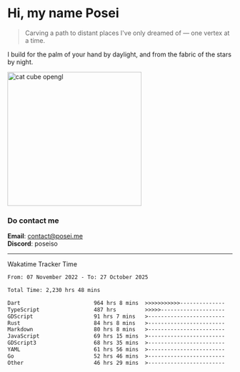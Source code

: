 # Hi, my name Posei  
> Carving a path to distant places I've only dreamed of — one vertex at a time.  

I build for the palm of your hand by daylight, and from the fabric of the stars by night.

  <img src="https://github.com/user-attachments/assets/54c92bc8-af3e-4bf1-b442-e889f1c01633" width="300" alt="cat cube opengl" />

### Do contact me

**Email**: [contact@posei.me](mailto:contact@posei.me)  
**Discord**: poseiso

---

Wakatime Tracker Time

<!--START_SECTION:waka-->

```txt
From: 07 November 2022 - To: 27 October 2025

Total Time: 2,230 hrs 48 mins

Dart                       964 hrs 8 mins  >>>>>>>>>>>--------------   43.22 %
TypeScript                 487 hrs         >>>>>--------------------   21.83 %
GDScript                   91 hrs 7 mins   >------------------------   04.09 %
Rust                       84 hrs 8 mins   >------------------------   03.77 %
Markdown                   80 hrs 8 mins   >------------------------   03.59 %
JavaScript                 69 hrs 15 mins  >------------------------   03.10 %
GDScript3                  68 hrs 35 mins  >------------------------   03.07 %
YAML                       61 hrs 56 mins  >------------------------   02.78 %
Go                         52 hrs 46 mins  >------------------------   02.37 %
Other                      46 hrs 29 mins  >------------------------   02.08 %
```

<!--END_SECTION:waka-->
